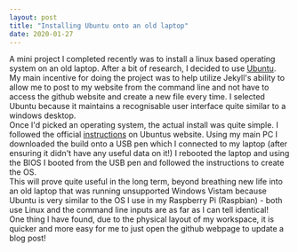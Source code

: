 ```yaml
---
layout: post
title: "Installing Ubuntu onto an old laptop"
date: 2020-01-27
---
```

A mini project I completed recently was to install a linux based operating system on an old laptop.
After a bit of research, I decided to use <a href="https://ubuntu.com/">Ubuntu</a>. <br />
My main incentive for doing the project was to help utilize Jekyll's ability to allow me to post to my website from the command line
 and not have to access the github website and create a new file every time. I selected Ubuntu because it maintains a recognisable 
 user interface quite similar to a windows desktop. <br />
 Once I'd picked an operating system, the actual install was quite simple. I followed the official <a href="https://tutorials.ubuntu.com/tutorial/tutorial-install-ubuntu-desktop#0">instructions</a> on Ubuntus website.
 Using my main PC I downloaded the build onto a USB pen which I connected to my laptop (after ensuring it didn't have any useful data on it!)
 I rebooted the laptop and using the BIOS I booted from the USB pen and followed the instructions to create the OS. <br />
 This will prove quite useful in the long term, beyond breathing new life into an old laptop that was running unsupported Windows Vistam
 because Ubuntu is very similar to the OS I use in my Raspberry Pi (Raspbian) - both use Linux and the command line inputs are as far as I can tell identical!<br />
  One thing I have found, due to the physical layout of my workspace, it is quicker and more easy for me to just open the github webpage to update a blog post!
 
